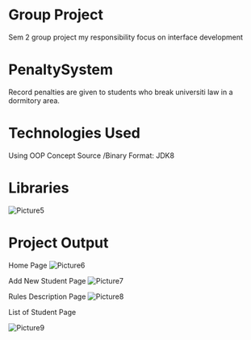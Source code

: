 # Group Project
Sem 2 group project my responsibility focus on interface development

# PenaltySystem
Record penalties are given to students who break universiti law in a dormitory area.

# Technologies Used
Using OOP Concept
Source /Binary Format: JDK8

# Libraries

![Picture5](https://user-images.githubusercontent.com/52907523/170391072-23bea0ad-c332-4394-bf68-8b94318006de.png)

# Project Output
Home Page
![Picture6](https://user-images.githubusercontent.com/52907523/170391436-0520d642-2eff-4011-8862-c4c0af796374.png)

Add New Student Page
![Picture7](https://user-images.githubusercontent.com/52907523/170391494-d9ca83de-ae0d-4ab3-9075-3c96f8ee31d5.png)

Rules Description Page
![Picture8](https://user-images.githubusercontent.com/52907523/170391519-df231277-05c8-404d-a5de-039ea95c1e19.png)


List of Student Page

![Picture9](https://user-images.githubusercontent.com/52907523/170391565-bdedddca-dfc4-43de-ba52-3a2f8e7d034e.png)

